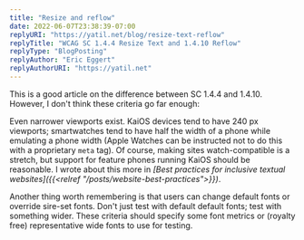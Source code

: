 ```yaml
---
title: "Resize and reflow"
date: 2022-06-07T23:38:39-07:00
replyURI: "https://yatil.net/blog/resize-text-reflow"
replyTitle: "WCAG SC 1.4.4 Resize Text and 1.4.10 Reflow"
replyType: "BlogPosting"
replyAuthor: "Eric Eggert"
replyAuthorURI: "https://yatil.net"
---
```


This is a good article on the difference between SC 1.4.4 and 1.4.10. However, I don't think these criteria go far enough:

Even narrower viewports exist. KaiOS devices tend to have 240&nbsp;px viewports; smartwatches tend to have half the width of a phone while emulating a phone width (Apple Watches can be instructed not to do this with a proprietary `meta` tag). Of course, making sites watch-compatible is a stretch, but support for feature phones running KaiOS should be reasonable. I wrote about this more in <cite>[Best practices for inclusive textual websites]({{<relref "/posts/website-best-practices">}})</cite>.

Another thing worth remembering is that users can change default fonts or override sire-set fonts. Don't just test with default default fonts; test with something wider. These criteria should specify some font metrics or (royalty free) representative wide fonts to use for testing.
